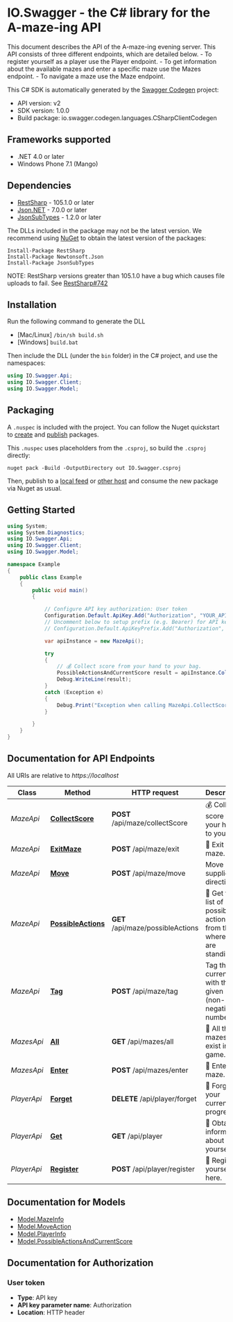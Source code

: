 # IO.Swagger - the C# library for the A-maze-ing API

This document describes the API of the A-maze-ing evening server.    This API consists of three different endpoints, which are detailed below.   - To register yourself as a player use the Player endpoint.   - To get information about the available mazes and enter a specific maze use the Mazes endpoint.   - To navigate a maze use the Maze endpoint.

This C# SDK is automatically generated by the [Swagger Codegen](https://github.com/swagger-api/swagger-codegen) project:

- API version: v2
- SDK version: 1.0.0
- Build package: io.swagger.codegen.languages.CSharpClientCodegen

<a name="frameworks-supported"></a>
## Frameworks supported
- .NET 4.0 or later
- Windows Phone 7.1 (Mango)

<a name="dependencies"></a>
## Dependencies
- [RestSharp](https://www.nuget.org/packages/RestSharp) - 105.1.0 or later
- [Json.NET](https://www.nuget.org/packages/Newtonsoft.Json/) - 7.0.0 or later
- [JsonSubTypes](https://www.nuget.org/packages/JsonSubTypes/) - 1.2.0 or later

The DLLs included in the package may not be the latest version. We recommend using [NuGet](https://docs.nuget.org/consume/installing-nuget) to obtain the latest version of the packages:
```
Install-Package RestSharp
Install-Package Newtonsoft.Json
Install-Package JsonSubTypes
```

NOTE: RestSharp versions greater than 105.1.0 have a bug which causes file uploads to fail. See [RestSharp#742](https://github.com/restsharp/RestSharp/issues/742)

<a name="installation"></a>
## Installation
Run the following command to generate the DLL
- [Mac/Linux] `/bin/sh build.sh`
- [Windows] `build.bat`

Then include the DLL (under the `bin` folder) in the C# project, and use the namespaces:
```csharp
using IO.Swagger.Api;
using IO.Swagger.Client;
using IO.Swagger.Model;
```
<a name="packaging"></a>
## Packaging

A `.nuspec` is included with the project. You can follow the Nuget quickstart to [create](https://docs.microsoft.com/en-us/nuget/quickstart/create-and-publish-a-package#create-the-package) and [publish](https://docs.microsoft.com/en-us/nuget/quickstart/create-and-publish-a-package#publish-the-package) packages.

This `.nuspec` uses placeholders from the `.csproj`, so build the `.csproj` directly:

```
nuget pack -Build -OutputDirectory out IO.Swagger.csproj
```

Then, publish to a [local feed](https://docs.microsoft.com/en-us/nuget/hosting-packages/local-feeds) or [other host](https://docs.microsoft.com/en-us/nuget/hosting-packages/overview) and consume the new package via Nuget as usual.

<a name="getting-started"></a>
## Getting Started

```csharp
using System;
using System.Diagnostics;
using IO.Swagger.Api;
using IO.Swagger.Client;
using IO.Swagger.Model;

namespace Example
{
    public class Example
    {
        public void main()
        {

            // Configure API key authorization: User token
            Configuration.Default.ApiKey.Add("Authorization", "YOUR_API_KEY");
            // Uncomment below to setup prefix (e.g. Bearer) for API key, if needed
            // Configuration.Default.ApiKeyPrefix.Add("Authorization", "Bearer");

            var apiInstance = new MazeApi();

            try
            {
                // 💰 Collect score from your hand to your bag.
                PossibleActionsAndCurrentScore result = apiInstance.CollectScore();
                Debug.WriteLine(result);
            }
            catch (Exception e)
            {
                Debug.Print("Exception when calling MazeApi.CollectScore: " + e.Message );
            }

        }
    }
}
```

<a name="documentation-for-api-endpoints"></a>
## Documentation for API Endpoints

All URIs are relative to *https://localhost*

Class | Method | HTTP request | Description
------------ | ------------- | ------------- | -------------
*MazeApi* | [**CollectScore**](docs/MazeApi.md#collectscore) | **POST** /api/maze/collectScore | 💰 Collect score from your hand to your bag.
*MazeApi* | [**ExitMaze**](docs/MazeApi.md#exitmaze) | **POST** /api/maze/exit | 🚪 Exit the maze.
*MazeApi* | [**Move**](docs/MazeApi.md#move) | **POST** /api/maze/move | Move in the supplied direction.
*MazeApi* | [**PossibleActions**](docs/MazeApi.md#possibleactions) | **GET** /api/maze/possibleActions | 👀 Get the list of possible actions, from the tile where you are standing.
*MazeApi* | [**Tag**](docs/MazeApi.md#tag) | **POST** /api/maze/tag | Tag the current tile with the given (non-negative) number
*MazesApi* | [**All**](docs/MazesApi.md#all) | **GET** /api/mazes/all | 📜 All the mazes that exist in the game.
*MazesApi* | [**Enter**](docs/MazesApi.md#enter) | **POST** /api/mazes/enter | 🌟 Enter a maze.
*PlayerApi* | [**Forget**](docs/PlayerApi.md#forget) | **DELETE** /api/player/forget | 🙈 Forget your current progress.
*PlayerApi* | [**Get**](docs/PlayerApi.md#get) | **GET** /api/player | 👤 Obtain information about yourself.
*PlayerApi* | [**Register**](docs/PlayerApi.md#register) | **POST** /api/player/register | 📝 Register yourself here.


<a name="documentation-for-models"></a>
## Documentation for Models

 - [Model.MazeInfo](docs/MazeInfo.md)
 - [Model.MoveAction](docs/MoveAction.md)
 - [Model.PlayerInfo](docs/PlayerInfo.md)
 - [Model.PossibleActionsAndCurrentScore](docs/PossibleActionsAndCurrentScore.md)


<a name="documentation-for-authorization"></a>
## Documentation for Authorization

<a name="User token"></a>
### User token

- **Type**: API key
- **API key parameter name**: Authorization
- **Location**: HTTP header

